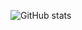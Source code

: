  ![GitHub stats](https://github-readme-stats.vercel.app/api?username=developowl&show_icons=true&theme=material-palenight)
